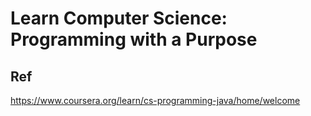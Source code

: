 # Learn Computer Science: Programming with a Purpose

## Ref

https://www.coursera.org/learn/cs-programming-java/home/welcome
